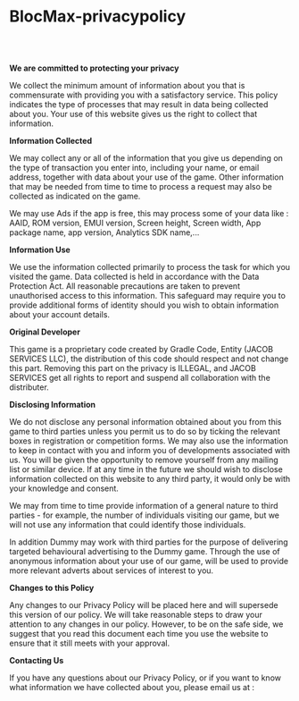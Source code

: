 # BlocMax-privacypolicy
<br><br>
<p><strong>We are committed to protecting your privacy</strong></p>

<p>We collect the minimum amount of information about you that is commensurate with providing you with a satisfactory service. This policy indicates the type of processes that may result in data being collected about you. Your use of this website gives us the right to collect that information.&nbsp;</p>

<p><strong>Information Collected</strong></p>

<p>We may collect any or all of the information that you give us depending on the type of transaction you enter into, including your name, or email address, together with data about your use of the game. Other information that may be needed from time to time to process a request may also be collected as indicated on the game.</p>

<p>We may use Ads if the app is free, this may process some of your data like : AAID, ROM version, EMUI version, Screen height, Screen width, App package name, app version, Analytics SDK name,...</p>

<p><strong>Information Use</strong></p>

<p>We use the information collected primarily to process the task for which you visited the game. Data collected is held in accordance with the Data Protection Act. All reasonable precautions are taken to prevent unauthorised access to this information. This safeguard may require you to provide additional forms of identity should you wish to obtain information about your account details.</p>

<p><strong>Original Developer</strong></p>

<p>This game is a proprietary code created by Gradle Code, Entity (JACOB SERVICES LLC), the distribution of this code  should respect and not change this part. Removing this part on the privacy is ILLEGAL, and JACOB SERVICES get all rights to report and suspend all collaboration with the distributer.</p>

<p><strong>Disclosing Information</strong></p>

<p>We do not disclose any personal information obtained about you from this game to third parties unless you permit us to do so by ticking the relevant boxes in registration or competition forms. We may also use the information to keep in contact with you and inform you of developments associated with us. You will be given the opportunity to remove yourself from any mailing list or similar device. If at any time in the future we should wish to disclose information collected on this website to any third party, it would only be with your knowledge and consent.&nbsp;</p>

<p>We may from time to time provide information of a general nature to third parties - for example, the number of individuals visiting our game, but we will not use any information that could identify those individuals.&nbsp;</p>

<p>In addition Dummy may work with third parties for the purpose of delivering targeted behavioural advertising to the Dummy game. Through the use of  anonymous information about your use of our game, will be used to provide more relevant adverts about services of interest to you.</p>

<p><strong>Changes to this Policy</strong></p>

<p>Any changes to our Privacy Policy will be placed here and will supersede this version of our policy. We will take reasonable steps to draw your attention to any changes in our policy. However, to be on the safe side, we suggest that you read this document each time you use the website to ensure that it still meets with your approval.</p>

<p><strong>Contacting Us</strong></p>

<p>If you have any questions about our Privacy Policy, or if you want to know what information we have collected about you, please email us at :</p>

